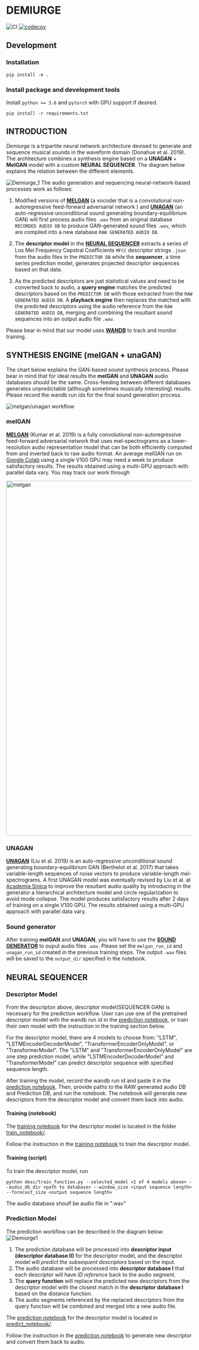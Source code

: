 # DEMIURGE
![CI](https://github.com/buganart/descriptor-transformer/workflows/CI/badge.svg?branch=main)
[![codecov](https://codecov.io/gh/buganart/descriptor-transformer/branch/main/graph/badge.svg)](https://codecov.io/gh/buganart/descriptor-transformer)

## Development

### Installation

    pip install -e .


### Install package and development tools

Install `python >= 3.6` and `pytorch` with GPU support if desired.

    pip install -r requirements.txt


<!-- Run the tests

    pytest -->

<!-- 
### Option 2: Using nix and direnv

1. Install the [nix](https://nixos.org/download.html) package manager
and [direnv](https://direnv.net/).
2. [Hook](https://direnv.net/docs/hook.html) `direnv` into your shell.
3. Type `direnv allow` from within the checkout of this repository. -->

## INTRODUCTION
*Demiurge* is a tripartite neural network architecture devised to generate and sequence musical sounds in the waveform domain (Donahue et al. 2019). The architecture combines a synthesis engine based on a **UNAGAN** + **MelGAN** model with a custom **NEURAL SEQUENCER**. The diagram below explains the relation between the different elements.

![Demiurge_1](https://user-images.githubusercontent.com/68105693/115943995-d0a6f200-a4e5-11eb-8a22-66212b2c315f.png)
The audio generation and sequencing neural-network-based processes work as follows:

1. Modified versions of **[MELGAN](https://github.com/buganart/melgan-neurips)** (a vocoder that is a convolutional non-autoregressive feed-forward adversarial network ) and **[UNAGAN](https://github.com/buganart/unagan)** (an auto-regressive unconditional sound generating boundary-equilibrium GAN) will first process audio files `.wav` from an original database `RECORDED AUDIO DB` to produce GAN-generated sound files `.wav`, which are compiled into a new database `RAW GENERATED AUDIO DB`. 

2. The **descriptor model** in the **[NEURAL SEQUENCER](https://github.com/buganart/descriptor-transformer)** extracts a series of Los Mel Frequency Cepstral Coeﬃcients `MFCC` descriptor strings `.json` from the audio files in the `PREDICTOR DB` while the **sequencer**, a time series prediction model, generates projected descriptor sequences based on that data. 

3. As the predicted descriptors are just statistical values and need to be converted back to audio, a **query engine** matches the predicted descriptors based on the   `PREDICTOR DB` with those extracted from the `RAW GENERATED AUDIO DB`. A **playback engine** then replaces the matched with the predicted descriptors using the audio reference from the `RAW GENERATED AUDIO DB`, merging and combining the resultant sound sequences into an output audio file `.wav`.

Please bear in mind that our model uses **[WANDB](https://wandb.ai/)** to track and monitor training.

## SYNTHESIS ENGINE (melGAN + unaGAN)

The chart below explains the GAN-based sound synthesis process. Please bear in mind that for ideal results the **melGAN** and **UNAGAN** audio databases should be the same. Cross-feeding between different databases generates unpredictable (although sometimes musically interesting) results. Please record the wandb run ids for the final sound generation process. 

![melgan/unagan workflow](https://github.com/robertoalonsotrillo/descriptor-transformer/blob/main/_static/img/Demiurge.png)

### melGAN

**[MELGAN](https://github.com/buganart/melgan-neurips)**  (Kumar et al. 2019) is a fully convolutional non-autoregressive feed-forward adversarial network that uses mel-spectrograms as a lower-resolution audio representation model that can be both efficiently computed from and inverted back to raw audio format. An average melGAN run on [Google Colab](https://colab.research.google.com/) using a single V100 GPU may need a week to produce satisfactory results. The results obtained using a multi-GPU approach with parallel data vary. You may track our work through 

<img width="957" alt="melgan" src="https://user-images.githubusercontent.com/68105693/115818429-53b94100-a42f-11eb-9cb5-1c6c20ba5243.png">

### UNAGAN

**[UNAGAN](https://github.com/buganart/unagan)** (Liu et al. 2019) is an auto-regressive unconditional sound generating boundary-equilibrium GAN (Berthelot et al. 2017) that takes variable-length sequences of noise vectors to produce variable-length mel-spectrograms. A first UNAGAN model was eventually revised by Liu et al. at [Academia Sinica](https://musicai.citi.sinica.edu.tw) to improve the resultant audio quality by introducing in the generator a hierarchical architecture  model and circle regularization to avoid mode collapse. The model produces satisfactory results after 2 days of training on a single V100 GPU. The results obtained using a multi-GPU approach with parallel data vary. 

### Sound generator

After training **melGAN** and **UNAGAN**, you will have to use the **[SOUND GENERATOR](https://github.com/buganart/descriptor-transformer/blob/main/predict_notebook/Unagan_generate.ipynb)** to ouput audio files `.wav`. Please set the `melgan_run_id` and `unagan_run_id` created in the previous training steps. The output `.wav` files will be saved to the `output_dir` specified in the notebook.

## NEURAL SEQUENCER

### Descriptor Model

From the descripton above, descriptor model(SEQUENCER GAN) is necessary for the prediction workflow. User can use one of the pretrained descriptor model with the wandb run id in the [prediction notebook](https://github.com/robertoalonsotrillo/descriptor-transformer/blob/main/predict_notebook/descriptor_model_predict.ipynb), or train their own model with the instruction in the training section below.

For the descriptor model, there are 4 models to choose from: "LSTM", "LSTMEncoderDecoderModel", "TransformerEncoderOnlyModel", or "TransformerModel".
The "LSTM" and "TransformerEncoderOnlyModel" are one step prediction model, while "LSTMEncoderDecoderModel" and "TransformerModel" can predict descriptor sequence with specified sequence length.

After training the model, record the wandb run id and paste it in the [prediction notebook](https://github.com/buganart/descriptor-transformer/blob/main/predict_notebook/descriptor_model_predict.ipynb). Then, provide paths to the RAW generated audio DB and Prediction DB, and run the notebook. The notebook will generate new descriptors from the descriptor model and convert them back into audio.

#### Training (notebook)

The [training notebook](https://github.com/buganart/descriptor-transformer/blob/main/train_notebook/descriptor_model_train.ipynb) for the descriptor model is located in the folder [train_notebook/](https://github.com/buganart/descriptor-transformer/tree/main/train_notebook).

Follow the instruction in the [training notebook](https://github.com/buganart/descriptor-transformer/blob/main/train_notebook/descriptor_model_train.ipynb) to train the descriptor model.

#### Training (script)

To train the descriptor model, run

    python desc/train_function.py --selected_model <1 of 4 models above> --audio_db_dir <path to database> --window_size <input sequence length> --forecast_size <output sequence length>

The audio database shoulf be audio file in ".wav"


### Prediction Model

The prediction workflow can be described in the diagram below:
![Demiurge1](https://user-images.githubusercontent.com/68105693/115944060-3f844b00-a4e6-11eb-8ba8-9c6c7f63f61c.png)

1. The prediction database will be processed into **descriptor input (descriptor database II)** for the descriptor model, and the descriptor model will *predict the subsequent descriptors* based on the input.
2. The audio database will be processed into **descriptor database I** that each descriptor will have *ID reference* back to the audio segment. 
3. The **query function** will replace the predicted new descriptors from the descriptor model with the closest match in the **descriptor database I** based on the distance function.
4. The audio segments referenced by the replaced descriptors from the query function will be combined and merged into a new audio file.

The [prediction notebook](https://github.com/buganart/descriptor-transformer/blob/main/predict_notebook/descriptor_model_predict.ipynb) for the descriptor model is located in [predict_notebook/](https://github.com/buganart/descriptor-transformer/tree/main/predict_notebook).

Follow the instruction in the [prediction notebook](https://github.com/buganart/descriptor-transformer/blob/main/predict_notebook/descriptor_model_predict.ipynb) to generate new descriptor and convert them back to audio.

